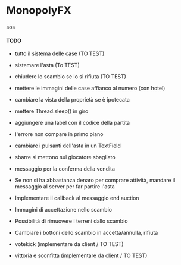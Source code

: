 # MonopolyFX

sos

#### TODO

- tutto il sistema delle case (TO TEST)
- sistemare l'asta (To TEST)
- chiudere lo scambio se lo si rifiuta (TO TEST)
- mettere le immagini delle case affianco al numero (con hotel)
- cambiare la vista della proprietà se è ipotecata
- mettere Thread.sleep() in giro
- aggiungere una label con il codice della partita
- l'errore non compare in primo piano
- cambiare i pulsanti dell'asta in un TextField
- sbarre si mettono sul giocatore sbagliato
- messaggio per la conferma della vendita
- Se non si ha abbastanza denaro per comprare attività, mandare il messaggio al server per far partire l'asta
- Implementare il callback al messaggio end auction
- Immagini di accettazione nello scambio
- Possibilità di rimuovere i terreni dallo scambio
- Cambiare i bottoni dello scambio in accetta/annulla, rifiuta

- votekick (implementare da client / TO TEST)
- vittoria e sconfitta (implementare da client / TO TEST)
